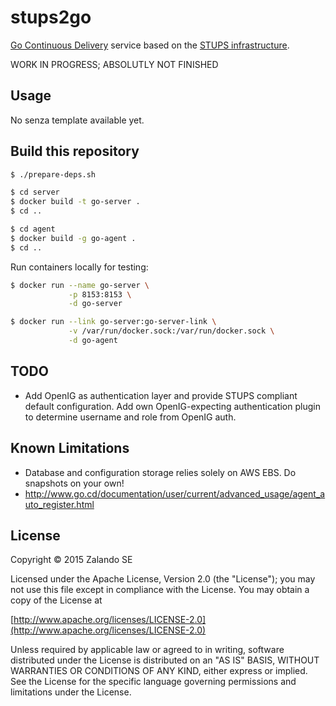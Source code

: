 # stups2go

[Go Continuous Delivery](http://www.go.cd/) service based on the [STUPS infrastructure](https://stups.io).

WORK IN PROGRESS; ABSOLUTLY NOT FINISHED

## Usage

No senza template available yet.

## Build this repository

```bash
$ ./prepare-deps.sh

$ cd server
$ docker build -t go-server .
$ cd ..

$ cd agent
$ docker build -g go-agent .
$ cd ..
```

Run containers locally for testing:

```bash
$ docker run --name go-server \
             -p 8153:8153 \
             -d go-server

$ docker run --link go-server:go-server-link \
             -v /var/run/docker.sock:/var/run/docker.sock \
             -d go-agent
```

## TODO

* Add OpenIG as authentication layer and provide STUPS compliant default
  configuration. Add own OpenIG-expecting authentication plugin to determine
  username and role from OpenIG auth.

## Known Limitations

* Database and configuration storage relies solely on AWS EBS. Do snapshots on your own!
* http://www.go.cd/documentation/user/current/advanced_usage/agent_auto_register.html

## License

Copyright © 2015 Zalando SE

Licensed under the Apache License, Version 2.0 (the "License");
you may not use this file except in compliance with the License.
You may obtain a copy of the License at

   [http://www.apache.org/licenses/LICENSE-2.0](http://www.apache.org/licenses/LICENSE-2.0)

Unless required by applicable law or agreed to in writing, software
distributed under the License is distributed on an "AS IS" BASIS,
WITHOUT WARRANTIES OR CONDITIONS OF ANY KIND, either express or implied.
See the License for the specific language governing permissions and
limitations under the License.

